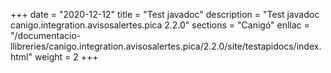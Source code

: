 +++
date        = "2020-12-12"
title       = "Test javadoc"
description = "Test javadoc canigo.integration.avisosalertes.pica 2.2.0"
sections    = "Canigó"
enllac		= "/documentacio-llibreries/canigo.integration.avisosalertes.pica/2.2.0/site/testapidocs/index.html"
weight		= 2
+++
